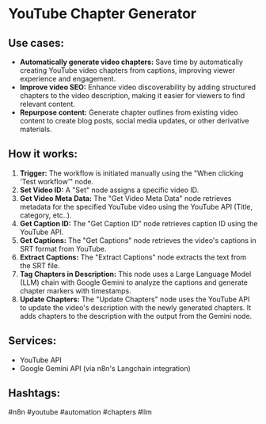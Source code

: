 # YouTube Chapter Generator

## Use cases:

*   **Automatically generate video chapters:** Save time by automatically creating YouTube video chapters from captions, improving viewer experience and engagement.
*   **Improve video SEO:** Enhance video discoverability by adding structured chapters to the video description, making it easier for viewers to find relevant content.
*   **Repurpose content:** Generate chapter outlines from existing video content to create blog posts, social media updates, or other derivative materials.

## How it works:

1.  **Trigger:** The workflow is initiated manually using the "When clicking ‘Test workflow’" node.
2.  **Set Video ID:** A "Set" node assigns a specific video ID.
3.  **Get Video Meta Data:**  The "Get Video Meta Data" node retrieves metadata for the specified YouTube video using the YouTube API (Title, category, etc..).
4.  **Get Caption ID:** The "Get Caption ID" node retrieves caption ID using the YouTube API.
5.  **Get Captions:** The "Get Captions" node retrieves the video's captions in SRT format from YouTube.
6.  **Extract Captions:** The "Extract Captions" node extracts the text from the SRT file.
7.  **Tag Chapters in Description:** This node uses a Large Language Model (LLM) chain with Google Gemini to analyze the captions and generate chapter markers with timestamps.
8.  **Update Chapters:** The "Update Chapters" node uses the YouTube API to update the video's description with the newly generated chapters. It adds chapters to the description with the output from the Gemini node.

## Services:

*   YouTube API
*   Google Gemini API (via n8n's Langchain integration)

## Hashtags:

#n8n #youtube #automation #chapters #llm
